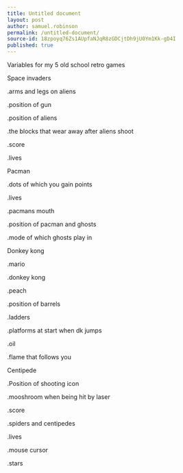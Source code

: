 ```yaml
---
title: Untitled document
layout: post
author: samuel.robinson
permalink: /untitled-document/
source-id: 18zpoyq76Zs1AUpfaNJqR8zGDCjtDh9jU0Ym1Kk-gD4I
published: true
---
```

Variables for my 5 old school retro games

Space invaders

.arms and legs on aliens

.position of gun

.position of aliens

.the blocks that wear away after aliens shoot

.score

.lives

Pacman

.dots of which you gain points

.lives

.pacmans mouth

.position of pacman and ghosts

.mode of which ghosts play in

Donkey kong

.mario

.donkey kong

.peach

.position of barrels

.ladders

.platforms at start when dk jumps

.oil

.flame that follows you

Centipede

.Position of shooting icon

.mooshroom when being hit by laser

.score

.spiders and centipedes

.lives

.mouse cursor

.stars

